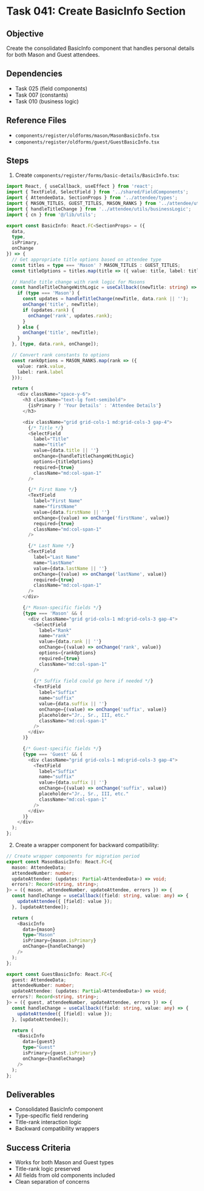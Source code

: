 # Task 041: Create BasicInfo Section

## Objective
Create the consolidated BasicInfo component that handles personal details for both Mason and Guest attendees.

## Dependencies
- Task 025 (field components)
- Task 007 (constants)
- Task 010 (business logic)

## Reference Files
- `components/register/oldforms/mason/MasonBasicInfo.tsx`
- `components/register/oldforms/guest/GuestBasicInfo.tsx`

## Steps

1. Create `components/register/forms/basic-details/BasicInfo.tsx`:
```typescript
import React, { useCallback, useEffect } from 'react';
import { TextField, SelectField } from '../shared/FieldComponents';
import { AttendeeData, SectionProps } from '../attendee/types';
import { MASON_TITLES, GUEST_TITLES, MASON_RANKS } from '../attendee/utils/constants';
import { handleTitleChange } from '../attendee/utils/businessLogic';
import { cn } from '@/lib/utils';

export const BasicInfo: React.FC<SectionProps> = ({ 
  data, 
  type, 
  isPrimary, 
  onChange 
}) => {
  // Get appropriate title options based on attendee type
  const titles = type === 'Mason' ? MASON_TITLES : GUEST_TITLES;
  const titleOptions = titles.map(title => ({ value: title, label: title }));

  // Handle title change with rank logic for Masons
  const handleTitleChangeWithLogic = useCallback((newTitle: string) => {
    if (type === 'Mason') {
      const updates = handleTitleChange(newTitle, data.rank || '');
      onChange('title', newTitle);
      if (updates.rank) {
        onChange('rank', updates.rank);
      }
    } else {
      onChange('title', newTitle);
    }
  }, [type, data.rank, onChange]);

  // Convert rank constants to options
  const rankOptions = MASON_RANKS.map(rank => ({ 
    value: rank.value, 
    label: rank.label 
  }));

  return (
    <div className="space-y-6">
      <h3 className="text-lg font-semibold">
        {isPrimary ? 'Your Details' : 'Attendee Details'}
      </h3>

      <div className="grid grid-cols-1 md:grid-cols-3 gap-4">
        {/* Title */}
        <SelectField
          label="Title"
          name="title"
          value={data.title || ''}
          onChange={handleTitleChangeWithLogic}
          options={titleOptions}
          required={true}
          className="md:col-span-1"
        />

        {/* First Name */}
        <TextField
          label="First Name"
          name="firstName"
          value={data.firstName || ''}
          onChange={(value) => onChange('firstName', value)}
          required={true}
          className="md:col-span-1"
        />

        {/* Last Name */}
        <TextField
          label="Last Name"
          name="lastName"
          value={data.lastName || ''}
          onChange={(value) => onChange('lastName', value)}
          required={true}
          className="md:col-span-1"
        />
      </div>

      {/* Mason-specific fields */}
      {type === 'Mason' && (
        <div className="grid grid-cols-1 md:grid-cols-3 gap-4">
          <SelectField
            label="Rank"
            name="rank"
            value={data.rank || ''}
            onChange={(value) => onChange('rank', value)}
            options={rankOptions}
            required={true}
            className="md:col-span-1"
          />
          
          {/* Suffix field could go here if needed */}
          <TextField
            label="Suffix"
            name="suffix"
            value={data.suffix || ''}
            onChange={(value) => onChange('suffix', value)}
            placeholder="Jr., Sr., III, etc."
            className="md:col-span-1"
          />
        </div>
      )}

      {/* Guest-specific fields */}
      {type === 'Guest' && (
        <div className="grid grid-cols-1 md:grid-cols-3 gap-4">
          <TextField
            label="Suffix"
            name="suffix"
            value={data.suffix || ''}
            onChange={(value) => onChange('suffix', value)}
            placeholder="Jr., Sr., III, etc."
            className="md:col-span-1"
          />
        </div>
      )}
    </div>
  );
};
```

2. Create a wrapper component for backward compatibility:
```typescript
// Create wrapper components for migration period
export const MasonBasicInfo: React.FC<{
  mason: AttendeeData;
  attendeeNumber: number;
  updateAttendee: (updates: Partial<AttendeeData>) => void;
  errors?: Record<string, string>;
}> = ({ mason, attendeeNumber, updateAttendee, errors }) => {
  const handleChange = useCallback((field: string, value: any) => {
    updateAttendee({ [field]: value });
  }, [updateAttendee]);

  return (
    <BasicInfo
      data={mason}
      type="Mason"
      isPrimary={mason.isPrimary}
      onChange={handleChange}
    />
  );
};

export const GuestBasicInfo: React.FC<{
  guest: AttendeeData;
  attendeeNumber: number;
  updateAttendee: (updates: Partial<AttendeeData>) => void;
  errors?: Record<string, string>;
}> = ({ guest, attendeeNumber, updateAttendee, errors }) => {
  const handleChange = useCallback((field: string, value: any) => {
    updateAttendee({ [field]: value });
  }, [updateAttendee]);

  return (
    <BasicInfo
      data={guest}
      type="Guest"
      isPrimary={guest.isPrimary}
      onChange={handleChange}
    />
  );
};
```

## Deliverables
- Consolidated BasicInfo component
- Type-specific field rendering
- Title-rank interaction logic
- Backward compatibility wrappers

## Success Criteria
- Works for both Mason and Guest types
- Title-rank logic preserved
- All fields from old components included
- Clean separation of concerns
